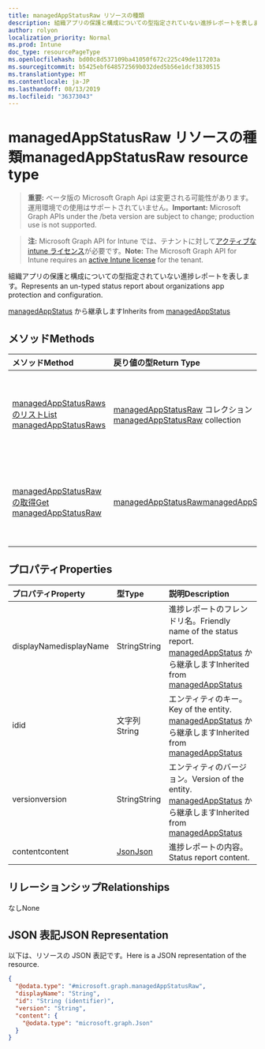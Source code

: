 ```yaml
---
title: managedAppStatusRaw リソースの種類
description: 組織アプリの保護と構成についての型指定されていない進捗レポートを表します。
author: rolyon
localization_priority: Normal
ms.prod: Intune
doc_type: resourcePageType
ms.openlocfilehash: bd00c8d537109ba41050f672c225c49de117203a
ms.sourcegitcommit: b5425ebf648572569b032ded5b56e1dcf3830515
ms.translationtype: MT
ms.contentlocale: ja-JP
ms.lasthandoff: 08/13/2019
ms.locfileid: "36373043"
---
```

# <a name="managedappstatusraw-resource-type"></a><span data-ttu-id="c7992-103">managedAppStatusRaw リソースの種類</span><span class="sxs-lookup"><span data-stu-id="c7992-103">managedAppStatusRaw resource type</span></span>

> <span data-ttu-id="c7992-104">**重要:** ベータ版の Microsoft Graph Api は変更される可能性があります。運用環境での使用はサポートされていません。</span><span class="sxs-lookup"><span data-stu-id="c7992-104">**Important:** Microsoft Graph APIs under the /beta version are subject to change; production use is not supported.</span></span>

> <span data-ttu-id="c7992-105">**注:** Microsoft Graph API for Intune では、テナントに対して[アクティブな intune ライセンス](https://go.microsoft.com/fwlink/?linkid=839381)が必要です。</span><span class="sxs-lookup"><span data-stu-id="c7992-105">**Note:** The Microsoft Graph API for Intune requires an [active Intune license](https://go.microsoft.com/fwlink/?linkid=839381) for the tenant.</span></span>

<span data-ttu-id="c7992-106">組織アプリの保護と構成についての型指定されていない進捗レポートを表します。</span><span class="sxs-lookup"><span data-stu-id="c7992-106">Represents an un-typed status report about organizations app protection and configuration.</span></span>


<span data-ttu-id="c7992-107">[managedAppStatus](../resources/intune-mam-managedappstatus.md) から継承します</span><span class="sxs-lookup"><span data-stu-id="c7992-107">Inherits from [managedAppStatus](../resources/intune-mam-managedappstatus.md)</span></span>

## <a name="methods"></a><span data-ttu-id="c7992-108">メソッド</span><span class="sxs-lookup"><span data-stu-id="c7992-108">Methods</span></span>
|<span data-ttu-id="c7992-109">メソッド</span><span class="sxs-lookup"><span data-stu-id="c7992-109">Method</span></span>|<span data-ttu-id="c7992-110">戻り値の型</span><span class="sxs-lookup"><span data-stu-id="c7992-110">Return Type</span></span>|<span data-ttu-id="c7992-111">説明</span><span class="sxs-lookup"><span data-stu-id="c7992-111">Description</span></span>|
|:---|:---|:---|
|[<span data-ttu-id="c7992-112">managedAppStatusRaws のリスト</span><span class="sxs-lookup"><span data-stu-id="c7992-112">List managedAppStatusRaws</span></span>](../api/intune-mam-managedappstatusraw-list.md)|<span data-ttu-id="c7992-113">[managedAppStatusRaw](../resources/intune-mam-managedappstatusraw.md) コレクション</span><span class="sxs-lookup"><span data-stu-id="c7992-113">[managedAppStatusRaw](../resources/intune-mam-managedappstatusraw.md) collection</span></span>|<span data-ttu-id="c7992-114">[managedAppStatusRaw](../resources/intune-mam-managedappstatusraw.md) オブジェクトのプロパティとリレーションシップをリストします。</span><span class="sxs-lookup"><span data-stu-id="c7992-114">List properties and relationships of the [managedAppStatusRaw](../resources/intune-mam-managedappstatusraw.md) objects.</span></span>|
|[<span data-ttu-id="c7992-115">managedAppStatusRaw の取得</span><span class="sxs-lookup"><span data-stu-id="c7992-115">Get managedAppStatusRaw</span></span>](../api/intune-mam-managedappstatusraw-get.md)|[<span data-ttu-id="c7992-116">managedAppStatusRaw</span><span class="sxs-lookup"><span data-stu-id="c7992-116">managedAppStatusRaw</span></span>](../resources/intune-mam-managedappstatusraw.md)|<span data-ttu-id="c7992-117">[managedAppStatusRaw](../resources/intune-mam-managedappstatusraw.md) オブジェクトのプロパティとリレーションシップを読み取ります。</span><span class="sxs-lookup"><span data-stu-id="c7992-117">Read properties and relationships of the [managedAppStatusRaw](../resources/intune-mam-managedappstatusraw.md) object.</span></span>|

## <a name="properties"></a><span data-ttu-id="c7992-118">プロパティ</span><span class="sxs-lookup"><span data-stu-id="c7992-118">Properties</span></span>
|<span data-ttu-id="c7992-119">プロパティ</span><span class="sxs-lookup"><span data-stu-id="c7992-119">Property</span></span>|<span data-ttu-id="c7992-120">型</span><span class="sxs-lookup"><span data-stu-id="c7992-120">Type</span></span>|<span data-ttu-id="c7992-121">説明</span><span class="sxs-lookup"><span data-stu-id="c7992-121">Description</span></span>|
|:---|:---|:---|
|<span data-ttu-id="c7992-122">displayName</span><span class="sxs-lookup"><span data-stu-id="c7992-122">displayName</span></span>|<span data-ttu-id="c7992-123">String</span><span class="sxs-lookup"><span data-stu-id="c7992-123">String</span></span>|<span data-ttu-id="c7992-124">進捗レポートのフレンドリ名。</span><span class="sxs-lookup"><span data-stu-id="c7992-124">Friendly name of the status report.</span></span> <span data-ttu-id="c7992-125">[managedAppStatus](../resources/intune-mam-managedappstatus.md) から継承します</span><span class="sxs-lookup"><span data-stu-id="c7992-125">Inherited from [managedAppStatus](../resources/intune-mam-managedappstatus.md)</span></span>|
|<span data-ttu-id="c7992-126">id</span><span class="sxs-lookup"><span data-stu-id="c7992-126">id</span></span>|<span data-ttu-id="c7992-127">文字列</span><span class="sxs-lookup"><span data-stu-id="c7992-127">String</span></span>|<span data-ttu-id="c7992-128">エンティティのキー。</span><span class="sxs-lookup"><span data-stu-id="c7992-128">Key of the entity.</span></span> <span data-ttu-id="c7992-129">[managedAppStatus](../resources/intune-mam-managedappstatus.md) から継承します</span><span class="sxs-lookup"><span data-stu-id="c7992-129">Inherited from [managedAppStatus](../resources/intune-mam-managedappstatus.md)</span></span>|
|<span data-ttu-id="c7992-130">version</span><span class="sxs-lookup"><span data-stu-id="c7992-130">version</span></span>|<span data-ttu-id="c7992-131">String</span><span class="sxs-lookup"><span data-stu-id="c7992-131">String</span></span>|<span data-ttu-id="c7992-132">エンティティのバージョン。</span><span class="sxs-lookup"><span data-stu-id="c7992-132">Version of the entity.</span></span> <span data-ttu-id="c7992-133">[managedAppStatus](../resources/intune-mam-managedappstatus.md) から継承します</span><span class="sxs-lookup"><span data-stu-id="c7992-133">Inherited from [managedAppStatus](../resources/intune-mam-managedappstatus.md)</span></span>|
|<span data-ttu-id="c7992-134">content</span><span class="sxs-lookup"><span data-stu-id="c7992-134">content</span></span>|[<span data-ttu-id="c7992-135">Json</span><span class="sxs-lookup"><span data-stu-id="c7992-135">Json</span></span>](../resources/intune-mam-json.md)|<span data-ttu-id="c7992-136">進捗レポートの内容。</span><span class="sxs-lookup"><span data-stu-id="c7992-136">Status report content.</span></span>|

## <a name="relationships"></a><span data-ttu-id="c7992-137">リレーションシップ</span><span class="sxs-lookup"><span data-stu-id="c7992-137">Relationships</span></span>
<span data-ttu-id="c7992-138">なし</span><span class="sxs-lookup"><span data-stu-id="c7992-138">None</span></span>

## <a name="json-representation"></a><span data-ttu-id="c7992-139">JSON 表記</span><span class="sxs-lookup"><span data-stu-id="c7992-139">JSON Representation</span></span>
<span data-ttu-id="c7992-140">以下は、リソースの JSON 表記です。</span><span class="sxs-lookup"><span data-stu-id="c7992-140">Here is a JSON representation of the resource.</span></span>
<!-- {
  "blockType": "resource",
  "keyProperty": "id",
  "@odata.type": "microsoft.graph.managedAppStatusRaw"
}
-->
``` json
{
  "@odata.type": "#microsoft.graph.managedAppStatusRaw",
  "displayName": "String",
  "id": "String (identifier)",
  "version": "String",
  "content": {
    "@odata.type": "microsoft.graph.Json"
  }
}
```



